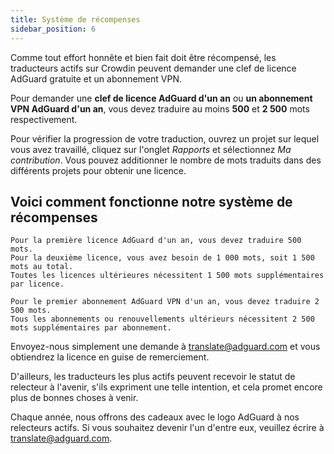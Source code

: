 ```yaml
---
title: Système de récompenses
sidebar_position: 6
---
```


Comme tout effort honnête et bien fait doit être récompensé, les traducteurs actifs sur Crowdin peuvent demander une clef de licence AdGuard gratuite et un abonnement VPN.

Pour demander une **clef de licence AdGuard d'un an** ou **un abonnement VPN AdGuard d'un an**, vous devez traduire au moins **500** et **2 500** mots respectivement.

Pour vérifier la progression de votre traduction, ouvrez un projet sur lequel vous avez travaillé, cliquez sur l'onglet *Rapports* et sélectionnez *Ma contribution*. Vous pouvez additionner le nombre de mots traduits dans des différents projets pour obtenir une licence.

## Voici comment fonctionne notre système de récompenses

```text
Pour la première licence AdGuard d'un an, vous devez traduire 500 mots.
Pour la deuxième licence, vous avez besoin de 1 000 mots, soit 1 500 mots au total.
Toutes les licences ultérieures nécessitent 1 500 mots supplémentaires par licence.

Pour le premier abonnement AdGuard VPN d'un an, vous devez traduire 2 500 mots.
Tous les abonnements ou renouvellements ultérieurs nécessitent 2 500 mots supplémentaires par abonnement.

```

Envoyez-nous simplement une demande à [translate@adguard.com](mailto:translate@adguard.com) et vous obtiendrez la licence en guise de remerciement.

D'ailleurs, les traducteurs les plus actifs peuvent recevoir le statut de relecteur à l'avenir, s'ils expriment une telle intention, et cela promet encore plus de bonnes choses à venir.

Chaque année, nous offrons des cadeaux avec le logo AdGuard à nos relecteurs actifs. Si vous souhaitez devenir l'un d'entre eux, veuillez écrire à [translate@adguard.com](mailto:translate@adguard.com).
